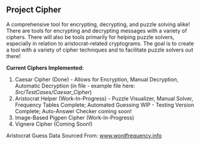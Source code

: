 ## Project Cipher  
A comprehensive tool for encrypting, decrypting, and puzzle solving alike! There are tools for encrypting and decrypting messages with a variety of ciphers. There will also be tools primarily for helping puzzle solvers, especially in relation to aristocrat-related cryptograms. The goal is to create a tool with a variety of cipher techniques and to facilitate puzzle solvers out there!  
  
**Current Ciphers Implemented:**    
1. Caesar Cipher (Done) - Allows for Encryption, Manual Decryption, Automatic Decryption (in file - example file here: *Src/TestCases/Caesar_Cipher*)
2. Aristocrat Helper (Work-In-Progress) - Puzzle Visualizer, Manual Solver, Frequency Tables Complete; Automated Guessing WIP - Testing Version Complete; Auto-Answer Checker coming soon!
3. Image-Based Pigpen Cipher (Work-In-Progress)
4. Vignere Cipher (Coming Soon!)


Aristocrat Guess Data Sourced From: www.wordfrequency.info
